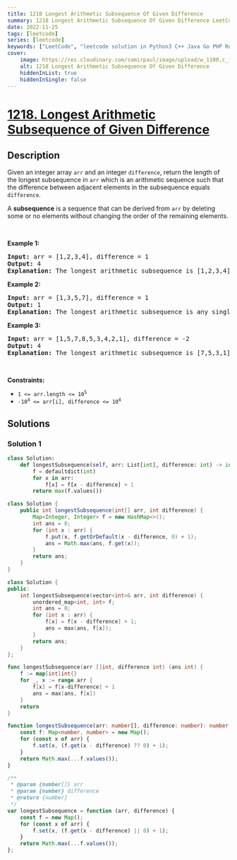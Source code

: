 ```yaml
---
title: 1218 Longest Arithmetic Subsequence Of Given Difference
summary: 1218 Longest Arithmetic Subsequence Of Given Difference LeetCode Solution Explained
date: 2022-11-25
tags: [leetcode]
series: [leetcode]
keywords: ["LeetCode", "leetcode solution in Python3 C++ Java Go PHP Ruby Swift TypeScript Rust C# JavaScript C", "1218 Longest Arithmetic Subsequence Of Given Difference LeetCode Solution Explained in all languages"]
cover:
    image: https://res.cloudinary.com/samirpaul/image/upload/w_1100,c_fit,co_rgb:FFFFFF,l_text:Arial_75_bold:1218 Longest Arithmetic Subsequence Of Given Difference - Solution Explained/problem-solving.webp
    alt: 1218 Longest Arithmetic Subsequence Of Given Difference
    hiddenInList: true
    hiddenInSingle: false
---
```



# [1218. Longest Arithmetic Subsequence of Given Difference](https://leetcode.com/problems/longest-arithmetic-subsequence-of-given-difference)


## Description

<p>Given an integer array <code>arr</code> and an integer <code>difference</code>, return the length of the longest subsequence in <code>arr</code> which is an arithmetic sequence such that the difference between adjacent elements in the subsequence equals <code>difference</code>.</p>

<p>A <strong>subsequence</strong> is a sequence that can be derived from <code>arr</code> by deleting some or no elements without changing the order of the remaining elements.</p>

<p>&nbsp;</p>
<p><strong class="example">Example 1:</strong></p>

<pre>
<strong>Input:</strong> arr = [1,2,3,4], difference = 1
<strong>Output:</strong> 4
<strong>Explanation: </strong>The longest arithmetic subsequence is [1,2,3,4].</pre>

<p><strong class="example">Example 2:</strong></p>

<pre>
<strong>Input:</strong> arr = [1,3,5,7], difference = 1
<strong>Output:</strong> 1
<strong>Explanation: </strong>The longest arithmetic subsequence is any single element.
</pre>

<p><strong class="example">Example 3:</strong></p>

<pre>
<strong>Input:</strong> arr = [1,5,7,8,5,3,4,2,1], difference = -2
<strong>Output:</strong> 4
<strong>Explanation: </strong>The longest arithmetic subsequence is [7,5,3,1].
</pre>

<p>&nbsp;</p>
<p><strong>Constraints:</strong></p>

<ul>
	<li><code>1 &lt;= arr.length &lt;= 10<sup>5</sup></code></li>
	<li><code>-10<sup>4</sup> &lt;= arr[i], difference &lt;= 10<sup>4</sup></code></li>
</ul>

## Solutions

### Solution 1

<!-- tabs:start -->

```python
class Solution:
    def longestSubsequence(self, arr: List[int], difference: int) -> int:
        f = defaultdict(int)
        for x in arr:
            f[x] = f[x - difference] + 1
        return max(f.values())
```

```java
class Solution {
    public int longestSubsequence(int[] arr, int difference) {
        Map<Integer, Integer> f = new HashMap<>();
        int ans = 0;
        for (int x : arr) {
            f.put(x, f.getOrDefault(x - difference, 0) + 1);
            ans = Math.max(ans, f.get(x));
        }
        return ans;
    }
}
```

```cpp
class Solution {
public:
    int longestSubsequence(vector<int>& arr, int difference) {
        unordered_map<int, int> f;
        int ans = 0;
        for (int x : arr) {
            f[x] = f[x - difference] + 1;
            ans = max(ans, f[x]);
        }
        return ans;
    }
};
```

```go
func longestSubsequence(arr []int, difference int) (ans int) {
	f := map[int]int{}
	for _, x := range arr {
		f[x] = f[x-difference] + 1
		ans = max(ans, f[x])
	}
	return
}
```

```ts
function longestSubsequence(arr: number[], difference: number): number {
    const f: Map<number, number> = new Map();
    for (const x of arr) {
        f.set(x, (f.get(x - difference) ?? 0) + 1);
    }
    return Math.max(...f.values());
}
```

```js
/**
 * @param {number[]} arr
 * @param {number} difference
 * @return {number}
 */
var longestSubsequence = function (arr, difference) {
    const f = new Map();
    for (const x of arr) {
        f.set(x, (f.get(x - difference) || 0) + 1);
    }
    return Math.max(...f.values());
};
```

<!-- tabs:end -->

<!-- end -->
